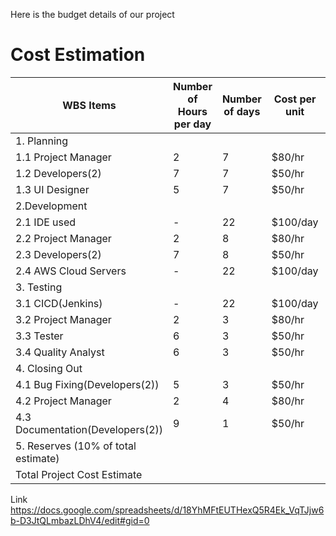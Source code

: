 Here is the budget details of our project


# Cost Estimation

| WBS Items | Number of Hours per day | Number of days | Cost per unit | Total Cost |
|-----|------|-------|--------|---------|
|1. Planning | | | | $7770 |
|1.1 Project Manager | 2 | 7 | $80/hr | $1120 |
|1.2 Developers(2) | 7 | 7 | $50/hr | $4900 |
|1.3 UI Designer | 5 | 7 | $50/hr | $1750 |
|2.Development | | | | $11280 |
|2.1 IDE used | - | 22 | $100/day | $2200 |
|2.2 Project Manager | 2 | 8 | $80/hr | $1280 |
|2.3 Developers(2) | 7 | 8 | $50/hr | $5600 |
|2.4 AWS Cloud Servers | - | 22 | $100/day | $2200 |
|3. Testing | | | | $4480 |
|3.1 CICD(Jenkins) | - | 22 | $100/day | $2200 |
|3.2 Project Manager | 2 | 3 | $80/hr | $480 |
|3.3 Tester | 6 | 3 | $50/hr | $900 |
|3.4 Quality Analyst | 6 | 3 | $50/hr | $900 |
|4. Closing Out | | | | $3040 |
|4.1 Bug Fixing(Developers(2)) | 5 | 3 | $50/hr | $1500 |
|4.2 Project Manager | 2 | 4 | $80/hr | $640 |
|4.3 Documentation(Developers(2)) | 9 | 1 | $50/hr | $900 |
|5. Reserves (10% of total estimate) | | | | $2657 |
|Total Project Cost Estimate | | | | $29227 |



Link
https://docs.google.com/spreadsheets/d/18YhMFtEUTHexQ5R4Ek_VqTJjw6b-D3JtQLmbazLDhV4/edit#gid=0






